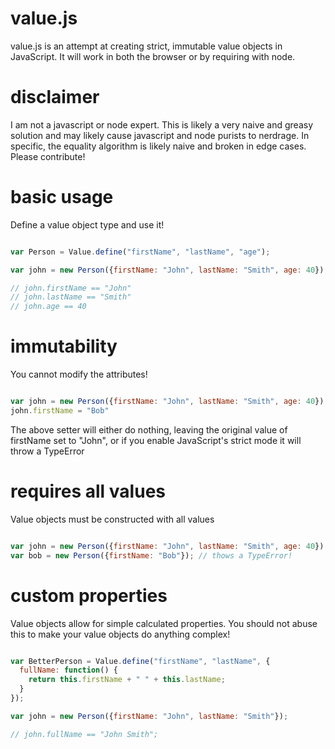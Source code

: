 value.js
=======

value.js is an attempt at creating strict, immutable value objects in JavaScript.  It will work in both the browser or by requiring with node.

disclaimer
=======

I am not a javascript or node expert.  This is likely a very naive and greasy solution and may likely cause javascript and node purists to nerdrage.  In specific, the equality algorithm is likely naive and broken in edge cases.  Please contribute!

basic usage
=======

Define a value object type and use it!

````javascript

var Person = Value.define("firstName", "lastName", "age");

var john = new Person({firstName: "John", lastName: "Smith", age: 40});

// john.firstName == "John"
// john.lastName == "Smith"
// john.age == 40

````

immutability
=======

You cannot modify the attributes!

````javascript

var john = new Person({firstName: "John", lastName: "Smith", age: 40});
john.firstName = "Bob"

````

The above setter will either do nothing, leaving the original value of firstName set to "John", or if you enable JavaScript's strict mode it will throw a TypeError

requires all values
========

Value objects must be constructed with all values

````javascript

var john = new Person({firstName: "John", lastName: "Smith", age: 40}); // Succeeds!
var bob = new Person({firstName: "Bob"}); // thows a TypeError!

````

custom properties
========

Value objects allow for simple calculated properties.  You should not abuse this to make your value objects do anything complex!

````javascript

var BetterPerson = Value.define("firstName", "lastName", {
  fullName: function() {
    return this.firstName + " " + this.lastName;
  }
});

var john = new Person({firstName: "John", lastName: "Smith"});

// john.fullName == "John Smith";

````
